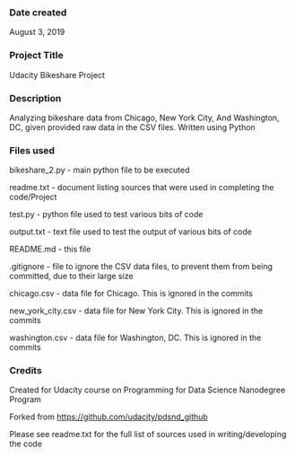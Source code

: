### Date created
August 3, 2019

### Project Title
Udacity Bikeshare Project

### Description
Analyzing bikeshare data from Chicago, New York City, And Washington, DC, given provided raw data in the CSV files. Written using Python

### Files used
bikeshare_2.py    - main python file to be executed

readme.txt        - document listing sources that were used in completing the code/Project

test.py           - python file used to test various bits of code

output.txt        - text file used to test the output of various bits of code

README.md         - this file

.gitignore        - file to ignore the CSV data files, to prevent them from being committed, due to their large size

chicago.csv       - data file for Chicago. This is ignored in the commits

new_york_city.csv - data file for New York City. This is ignored in the commits

washington.csv    - data file for Washington, DC. This is ignored in the commits

### Credits
Created for Udacity course on Programming for Data Science Nanodegree Program

Forked from https://github.com/udacity/pdsnd_github

Please see readme.txt for the full list of sources used in writing/developing the code
